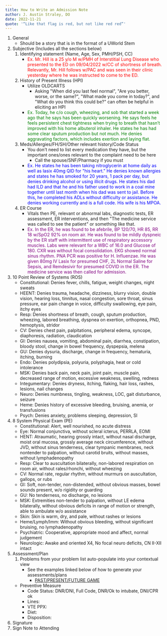 ```yaml
---
title: How to Write an Admission Note
author: J. Austin Straley, DO
date: 2022-11-21
quote: '“Like that flag is red, but not like red red”'
---
```


1. General
    - Should be a story that is in the format of a UWorld Stem
2. Subjective (Includes all the sections below)
    1. Identifying statement (Name, Age, Sex, PMH/PSH, CC)<br>
        - <span style ="color:red;">Ex. Mr. Hill is a 25 y/o M w/PMH of Interstitial Lung Disease who presented to the ED on 09/04/2022 w/CC of shortness of breath. Relevantly, Mr. Hill follows w/PAC and was seen in their clinic yesterday where he was instructed to come to the ED.</span>
	2. History of Present Illness (HPI)
        - Utilize OLDCARTS
            - Asking "When did you last feel normal", "Are you better, worse, or the same?", "What made you come in today?", and "What do you think this could be?" can often be helpful in eliciting an HPI<br>
        - <span style ="color:green;">Ex. Today, he c/o cough, wheezing, and sob that started a week ago that he says has been quickly worsening. He says feels he feels persistent chest tightness when trying to breath that hasn’t improved with his home albuterol inhaler. He states he has had some clear sputum production but not much. He denies aggravating factors, which includes exertion and laying flat.</span>
	3. Meds/Allergies/FH/SH/Other relevant history/Code Status
        - You don't need to list every medication they have, but the important ones/ones relevant to the complaint need to be here
            - Call the spouse/SNF/Pharmacy if you must<br>
        - <span style ="color:blue;">Ex. He states he has been taking nitroglycerin at home daily as well as lasix 40mg QID for "his heart." He denies known allergies and states he has smoked for 20 years, 1 pack per day, but denies drinking alcohol or using illicit drugs. He states his dad had ILD and that he and his father used to work in a coal mine together until last month when his dad was sent to jail. Before this, he completed his ADLs without difficulty or assistance. He denies working currently and is a full code. His wife is his MPOA.</span>
	4. ER Course
        - Vitals then PE, relevant or abnormal labs, diagnostic tests, ER assessment, ER interventions, and then "The medicine service was called to see the patient" or something like that.<br>
        - <span style ="color:purple;">Ex. In the ER, he was found to be afebrile, BP 120/70, HR 85, RR 18 w/SpO2 92% on room air. He was found to be mildly dyspneic by the ER staff with intermittent use of respiratory accessory muscles. Labs were relevant for a WBC of 16.0 and Glucose of 180. CXR was without focal consolidation. EKG showed normal sinus rhythm. PNA PCR was positive for H. Influenzae. He was given 80mg IV Lasix for presumed CHF, 2L Normal Saline for Sepsis, and Remdesivir for presumed COVID in the ER. The medicine service was then called for admission.</span>
3. 10 Point Review of Systems (ROS)
    - Constitutional: Denies fever, chills, fatigue, weight changes, night sweats
    - HEENT: Denies trauma, headache, dizziness, blurry vision, double vision, hearing loss, tinnitus, nasal congestion, sore throat, sinus pressure, ear pain change in voice, difficulty swallowing, eye pain, itchy eyes
    - Resp: Denies shortness of breath, cough, sputum production, wheezing, labored breathing, dyspnea on exertion, orthopnea, PND, hemoptysis, stridor
    - CV: Denies chest pain, palpitations, peripheral edema, syncope, diaphoresis, radiation, claudication
    - GI: Denies nausea, vomiting, abdominal pain, diarrhea, constipation, bloody stool, change in bowel frequency, dyspepsia, melena
    - GU: Denies dysuria, discharge, change in frequency, hematuria, itching, burning
    - Endo: Denies polydipsia, polyuria, polyphagia, heat or cold intolerance
    - MSK: Denies back pain, neck pain, joint pain, muscle pain, decreased range of motion, excessive weakness, swelling, redness
    - Integumentary: Denies dryness, itching, flaking, hair loss, rashes, lesions, nail changes
    - Neuro: Denies numbness, tingling, weakness, LOC, gait disturbance, seizure
    - Heme: Denies history of excessive bleeding, bruising, anemia, or transfusions
    - Psych: Denies anxiety, problems sleeping, depression, SI
4. 8 System Physical Exam (PE)
	- Constitutional: Alert, well nourished, no acute distress
    - Eye: Normal conjunctiva, without scleral icterus, PERRLA, EOMI
    - HENT: Atraumatic, hearing grossly intact, without nasal discharge, moist oral mucosa, grossly average neck circumference, without JVD, without sinus tenderness, clear tympanic membranes, neck nontender to palpation, without carotid bruits, without masses, without lymphadenopathy
    - Resp: Clear to auscultation bilaterally, non-labored respiration on room air, without rales/rhonchi, without wheezing
    - CV: Normal rate, regular rhythm, without murmurs on auscultation, gallops, or rubs
    - GI: Soft, non-tender, non-distended, without obvious masses, bowel sounds present, w/o rigidity or guarding
    - GU: No tenderness, no discharge, no lesions
    - MSK: Extremities non-tender to palpation, without LE edema bilaterally, without obvious deficits in range of motion or strength, able to ambulate w/o assistance
    - Skin: Skin is warm, dry, and pale, without rashes or lesions
    - Heme/Lymph/Imm: Without obvious bleeding, without significant bruising, no lymphadenopathy
    - Psychiatric: Cooperative, appropriate mood and affect, normal judgement
    - Neurologic: Awake and oriented X4, No focal neuro deficits, CN II-XII intact
6. Assessment/Plan
	1. Problems from your problem list auto-populate into your contextual view
        - See the examples linked below of how to generate your assessments/plans
            - [PAST/PRESENT/FUTURE GAME][1]
    - Preventive Measure
        - Code Status: DNR/DNI, Full Code, DNR/Ok to intubate, DNI/CPR ok
        - Lines:
        - VTE PPX:
        - Diet:
        - Disposition:
7. Signature
8. Sign Note to Attending

[1]: /internguidepages/1.3.1-how-to-progress-note/

